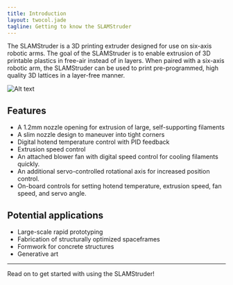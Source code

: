 ```yaml
---
title: Introduction
layout: twocol.jade
tagline: Getting to know the SLAMStruder
---
```


The SLAMStruder is a 3D printing extruder designed for use on six-axis robotic arms. The goal of the SLAMStruder is to enable extrusion of 3D printable plastics in free-air instead of in layers. When paired with a six-axis robotic arm, the SLAMStruder can be used to print pre-programmed, high quality 3D lattices in a layer-free manner.

![Alt text](/assets/img/general/mounted_from_below.jpg)

## Features

- A 1.2mm nozzle opening for extrusion of large, self-supporting filaments
- A slim nozzle design to maneuver into tight corners
- Digital hotend temperature control with PID feedback
- Extrusion speed control
- An attached blower fan with digital speed control for cooling filaments quickly.
- An additional servo-controlled rotational axis for increased position control. 
- On-board controls for setting hotend temperature, extrusion speed, fan speed, and servo angle.

## Potential applications
- Large-scale rapid prototyping
- Fabrication of structurally optimized spaceframes
- Formwork for concrete structures
- Generative art

------

Read on to get started with using the SLAMStruder!
